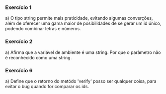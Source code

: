 ### Exercício 1

a) O tipo string permite mais praticidade, evitando algumas converções, além de 
oferecer uma gama maior de posibilidades de se gerar um id único, podendo combinar letras e números.

### Exercício 2

a) Afirma que a variável de ambiente é uma string. Por que o parâmetro não é
reconhecido como uma string.

### Exercício 6

a) Define que o retorno do metódo 'verify' posso ser qualquer coisa,
para evitar o bug quando for comparar os ids.
